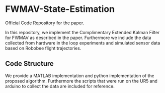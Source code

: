 # FWMAV-State-Estimation

Official Code Repository for the paper.

In this repository, we implement the Complimentary Extended Kalman Filter for FWMAV as described in the paper. Furthermore we include the data collected from hardware in the loop experiments and simulated sensor data based on Robobee flight trajectories.


## Code Structure
We provide a MATLAB implementation and python implementation of the proposed algorithm. Furthermore the scripts that were run on the UR5 and arduino to collect the data are included for reference.

